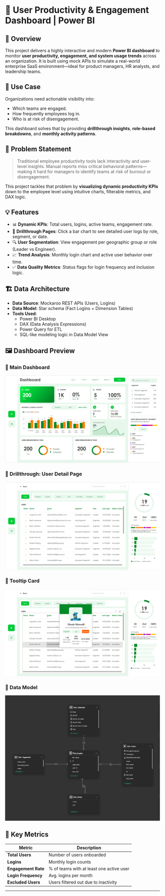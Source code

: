 # 🚀 User Productivity & Engagement Dashboard | Power BI

## 🔎 Overview
This project delivers a highly interactive and modern **Power BI dashboard** to monitor **user productivity, engagement, and system usage trends** across an organization. It is built using mock APIs to simulate a real-world enterprise SaaS environment—ideal for product managers, HR analysts, and leadership teams.

## 🧠 Use Case
Organizations need actionable visibility into:
- Which teams are engaged.
- How frequently employees log in.
- Who is at risk of disengagement.

This dashboard solves that by providing **drillthrough insights**, **role-based breakdowns**, and **monthly activity patterns**.

## 🧩 Problem Statement
> Traditional employee productivity tools lack interactivity and user-level insights. Manual reports miss critical behavioral patterns—making it hard for managers to identify teams at risk of burnout or disengagement.

This project tackles that problem by **visualizing dynamic productivity KPIs** down to the employee level using intuitive charts, filterable metrics, and DAX logic.

## 💡 Features
- 📊 **Dynamic KPIs**: Total users, logins, active teams, engagement rate.
- 🔁 **Drillthrough Pages**: Click a bar chart to see detailed user logs by role, segment, or date.
- 🔍 **User Segmentation**: View engagement per geographic group or role (Leader vs Engineer).
- 📈 **Trend Analysis**: Monthly login chart and active user behavior over time.
- ✅ **Data Quality Metrics**: Status flags for login frequency and inclusion logic.

## 🏗️ Data Architecture
- **Data Source**: Mockaroo REST APIs (Users, Logins)
- **Data Model**: Star schema (Fact Logins + Dimension Tables)
- **Tools Used**:  
  - Power BI Desktop  
  - DAX (Data Analysis Expressions)  
  - Power Query for ETL  
  - SQL-like modeling logic in Data Model View

## 🖼️ Dashboard Preview

### 📌 Main Dashboard
![Dashboard Overview](images/dashboard_overview.png)

### 👥 Drillthrough: User Detail Page
![Users Detail](images/users_detail_view.png)

### 💬 Tooltip Card
![Tooltip Popup](images/user_tooltip_card.png)

### 🧩 Data Model
![Data Model](images/data_model.png)

## 🔗 Key Metrics
| Metric              | Description                                 |
|---------------------|---------------------------------------------|
| **Total Users**     | Number of users onboarded                   |
| **Logins**          | Monthly login counts                        |
| **Engagement Rate** | % of teams with at least one active user    |
| **Login Frequency** | Avg. logins per month                       |
| **Excluded Users**  | Users filtered out due to inactivity        |

---